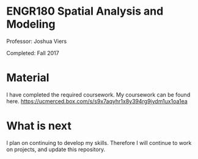 # ENGR180 Spatial Analysis and Modeling
Professor: Joshua Viers 

Completed: Fall 2017
# Material
I have completed the required coursework. 
My coursework can be found here. 
https://ucmerced.box.com/s/s9x7aqyhr1x8y394rg9jydm1ux1oa1ea
# What is next
I plan on continuing to develop my skills. Therefore I will continue to work on projects, and update this repository. 
